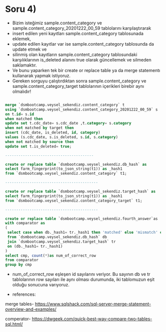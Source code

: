 # Soru 4)
- Bizim isteğimiz sample.content_category ve sample.content_category_20201222_00_59 tablolarını karşılaştırarak
- insert edilen yeni kayıtları sample.content_category tablosunada eklemek,
- update edilen kayıtlar var ise sample.content_category tablosunda da update etmek ve
- silinmiş olan kayıtların sample.content_category tablosundaki karşılıklarının is_deleted alanını true olarak güncellemek ve silmeden saklamaktır.
- Ve bunu yaparken tek bir create or replace table ya da merge statementı kullanarak yapmak istiyoruz.
- Gereken sorguyu çalıştırdıktan sonra sample.content_category ve sample.content_category_target tablolarının içerikleri birebir aynı olmalıdır!

```SQL

merge `dsmbootcamp.veysel_sekendiz.content_category` t
using `dsmbootcamp.veysel_sekendiz.content_category_20201222_00_59` s
on t.id= s.id
when matched then
update set t.cdc_date= s.cdc_date ,t.category= s.category
when not matched by target then
insert (cdc_date, is_deleted, id, category)
values (s.cdc_date, s.is_deleted, s.id, s.category)
when not matched by source then
update set t.is_deleted= true;

----------------------------------------

create or replace table `dsmbootcamp.veysel_sekendiz.db_hash` as
select farm_fingerprint(to_json_string(t1)) as _hash1
from `dsmbootcamp.veysel_sekendiz.content_category` t1;

------------------------------------------

create or replace table `dsmbootcamp.veysel_sekendiz.target_hash` as
select farm_fingerprint(to_json_string(t1)) as _hash1
from `dsmbootcamp.veysel_sekendiz.content_category_target` t1;

------------------------------------------

create or replace table `dsmbootcamp.veysel_sekendiz.fourth_answer`as
with comparator as
(
 select case when db._hash1= tr._hash1 then 'matched' else 'mismatch' end as cmp
 from `dsmbootcamp.veysel_sekendiz.db_hash` db
 join `dsmbootcamp.veysel_sekendiz.target_hash` tr
 on (db._hash1= tr._hash1)
)
select cmp, count(*)as num_of_correct_row
from comparator
group by cmp

```
- num_of_correct_row eşleşen id sayılarını veriyor. Bu sayının db ve tr tablolarının row sayıları ile aynı olması durumunda, iki tablomuzun eşit olduğu sonucuna varıyoruz.

- references:

merge tables- 
https://www.sqlshack.com/sql-server-merge-statement-overview-and-examples/

comperator- 
https://dwgeek.com/quick-best-way-compare-two-tables-sql.html/
